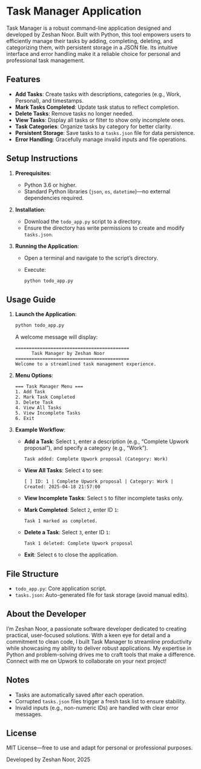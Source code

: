 # Task Manager Application

Task Manager is a robust command-line application designed and developed by Zeshan Noor. Built with Python, this tool empowers users to efficiently manage their tasks by adding, completing, deleting, and categorizing them, with persistent storage in a JSON file. Its intuitive interface and error handling make it a reliable choice for personal and professional task management.

## Features

- **Add Tasks**: Create tasks with descriptions, categories (e.g., Work, Personal), and timestamps.
- **Mark Tasks Completed**: Update task status to reflect completion.
- **Delete Tasks**: Remove tasks no longer needed.
- **View Tasks**: Display all tasks or filter to show only incomplete ones.
- **Task Categories**: Organize tasks by category for better clarity.
- **Persistent Storage**: Save tasks to a `tasks.json` file for data persistence.
- **Error Handling**: Gracefully manage invalid inputs and file operations.

## Setup Instructions

1. **Prerequisites**:

   - Python 3.6 or higher.
   - Standard Python libraries (`json`, `os`, `datetime`)—no external dependencies required.

2. **Installation**:

   - Download the `todo_app.py` script to a directory.
   - Ensure the directory has write permissions to create and modify `tasks.json`.

3. **Running the Application**:

   - Open a terminal and navigate to the script’s directory.

   - Execute:

     ```bash
     python todo_app.py
     ```

## Usage Guide

1. **Launch the Application**:

   ```bash
   python todo_app.py
   ```

   A welcome message will display:

   ```
   ==========================================
         Task Manager by Zeshan Noor
   ==========================================
   Welcome to a streamlined task management experience.
   ```

2. **Menu Options**:

   ```
   === Task Manager Menu ===
   1. Add Task
   2. Mark Task Completed
   3. Delete Task
   4. View All Tasks
   5. View Incomplete Tasks
   6. Exit
   ```

3. **Example Workflow**:

   - **Add a Task**: Select `1`, enter a description (e.g., “Complete Upwork proposal”), and specify a category (e.g., “Work”).

     ```
     Task added: Complete Upwork proposal (Category: Work)
     ```

   - **View All Tasks**: Select `4` to see:

     ```
     [ ] ID: 1 | Complete Upwork proposal | Category: Work | Created: 2025-04-18 21:57:00
     ```

   - **View Incomplete Tasks**: Select `5` to filter incomplete tasks only.

   - **Mark Completed**: Select `2`, enter ID `1`:

     ```
     Task 1 marked as completed.
     ```

   - **Delete a Task**: Select `3`, enter ID `1`:

     ```
     Task 1 deleted: Complete Upwork proposal
     ```

   - **Exit**: Select `6` to close the application.

## File Structure

- `todo_app.py`: Core application script.
- `tasks.json`: Auto-generated file for task storage (avoid manual edits).

## About the Developer

I’m Zeshan Noor, a passionate software developer dedicated to creating practical, user-focused solutions. With a keen eye for detail and a commitment to clean code, I built Task Manager to streamline productivity while showcasing my ability to deliver robust applications. My expertise in Python and problem-solving drives me to craft tools that make a difference. Connect with me on Upwork to collaborate on your next project!

## Notes

- Tasks are automatically saved after each operation.
- Corrupted `tasks.json` files trigger a fresh task list to ensure stability.
- Invalid inputs (e.g., non-numeric IDs) are handled with clear error messages.

## License

MIT License—free to use and adapt for personal or professional purposes.

Developed by Zeshan Noor, 2025